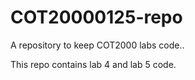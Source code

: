 # COT20000125-repo
A repository to keep COT2000 labs code..

This repo contains lab 4 and lab 5 code.
